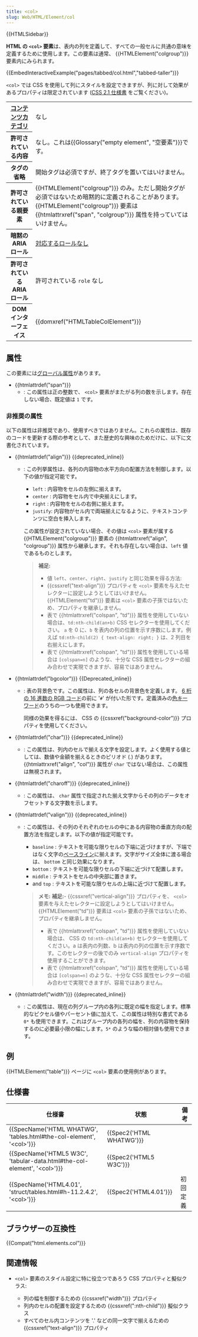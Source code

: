 ```yaml
---
title: <col>
slug: Web/HTML/Element/col
---
```


{{HTMLSidebar}}

**HTML の `<col>` 要素**は、表内の列を定義して、すべての一般セルに共通の意味を定義するために使用します。この要素は通常、 {{HTMLElement("colgroup")}} 要素内にみられます。

{{EmbedInteractiveExample("pages/tabbed/col.html","tabbed-taller")}}

`<col>` では CSS を使用して列にスタイルを設定できますが、列に対して効果があるプロパティは限定されています ([CSS 2.1 仕様書](https://www.w3.org/TR/CSS21/tables.html#columns) をご覧ください)。

<table class="properties">
  <tbody>
    <tr>
      <th scope="row">
        <a href="/ja/docs/Web/HTML/Content_categories">コンテンツカテゴリ</a>
      </th>
      <td>なし</td>
    </tr>
    <tr>
      <th scope="row">許可されている内容</th>
      <td>
        なし。これは{{Glossary("empty element", "空要素")}}です。
      </td>
    </tr>
    <tr>
      <th scope="row">タグの省略</th>
      <td>開始タグは必須ですが、終了タグを置いてはいけません。</td>
    </tr>
    <tr>
      <th scope="row">許可されている親要素</th>
      <td>
        {{HTMLElement("colgroup")}}
        のみ。ただし開始タグが必須ではないため暗黙的に定義されることがあります。
        {{HTMLElement("colgroup")}} 要素は
        {{htmlattrxref("span", "colgroup")}}
        属性を持っていてはいけません。
      </td>
    </tr>
    <tr>
      <th scope="row">暗黙の ARIA ロール</th>
      <td>
        <a href="https://www.w3.org/TR/html-aria/#dfn-no-corresponding-role"
          >対応するロールなし</a
        >
      </td>
    </tr>
    <tr>
      <th scope="row">許可されている ARIA ロール</th>
      <td>許可されている <code>role</code> なし</td>
    </tr>
    <tr>
      <th scope="row">DOM インターフェイス</th>
      <td>{{domxref("HTMLTableColElement")}}</td>
    </tr>
  </tbody>
</table>

## 属性

この要素には[グローバル属性](/ja/docs/Web/HTML/Global_attributes)があります。

- {{htmlattrdef("span")}}
  - : この属性は正の整数で、 `<col>` 要素がまたがる列の数を示します。存在しない場合、既定値は `1` です。

### 非推奨の属性

以下の属性は非推奨であり、使用すべきではありません。これらの属性は、既存のコードを更新する際の参考として、また歴史的な興味のためだけに、以下に文書化されています。

- {{htmlattrdef("align")}} {{deprecated_inline}}

  - : この列挙属性は、各列の内容物の水平方向の配置方法を制御します。以下の値が指定可能です。

    - `left` : 内容物をセルの左側に揃えます。
    - `center` : 内容物をセル内で中央揃えにします。
    - `right` : 内容物をセルの右側に揃えます。
    - `justify`: 内容物がセル内で両端揃えになるように、テキストコンテンツに空白を挿入します。

    この属性が設定されていない場合、その値は `<col>` 要素が属する {{HTMLElement("colgroup")}} 要素の {{htmlattrxref("align", "colgroup")}} 属性から継承します。それも存在しない場合は、`left` 値であるものとします。

    > **補足:**
    >
    > - 値 `left`、`center`、`right`、`justify` と同じ効果を得る方法:
    > - {{cssxref("text-align")}} プロパティを `<col>` 要素を与えたセレクターに設定しようとしてはいけません。 {{HTMLElement("td")}} 要素は `<col>` 要素の子孫ではないため、プロパティを継承しません。
    > - 表で {{htmlattrxref("colspan", "td")}} 属性を使用していない場合は、`td:nth-child(an+b)` CSS セレクターを使用してください。 `a` を 0 に、`b` を表内の列の位置を示す序数にします。例えば `td:nth-child(2) { text-align: right; }` は、2 列目を右揃えにします。
    > - 表で {{htmlattrxref("colspan", "td")}} 属性を使用している場合は `[colspan=n]` のような、十分な CSS 属性セレクターの組み合わせで実現できますが、容易ではありません。

- {{htmlattrdef("bgcolor")}} {{Deprecated_inline}}

  - : 表の背景色です。この属性は、列の各セルの背景色を定義します。 [6 桁の 16 進数の RGB コード](/ja/docs/Web/CSS/color_value#RGB_colors)の前に '`#`' が付いた形です。定義済みの[色キーワード](/ja/docs/Web/CSS/color_value#Color_keywords)のうちの一つも使用できます。

    同様の効果を得るには、 CSS の {{cssxref("background-color")}} プロパティを使用してください。

- {{htmlattrdef("char")}} {{deprecated_inline}}
  - : この属性は、列内のセルで揃える文字を設定します。よく使用する値としては、数値や金額を揃えるときのピリオド (.) があります。 {{htmlattrxref("align", "col")}} 属性が `char` ではない場合は、この属性は無視されます。
- {{htmlattrdef("charoff")}} {{deprecated_inline}}
  - : この属性は、 `char` 属性で指定された揃え文字からその列のデータをオフセットする文字数を示します。
- {{htmlattrdef("valign")}} {{deprecated_inline}}

  - : この属性は、その列のそれぞれのセルの中にある内容物の垂直方向の配置方法を指定します。以下の値が指定可能です。

    - `baseline` : テキストを可能な限りセルの下端に近づけますが、下端ではなく文字の[ベースライン](https://en.wikipedia.org/wiki/Baseline_%28typography%29)に揃えます。文字がサイズ全体に渡る場合は、 `bottom` と同じ効果になります。
    - `bottom` : テキストを可能な限りセルの下端に近づけて配置します。
    - `middle` : テキストをセルの中央部に置きます。
    - and `top` : テキストを可能な限りセルの上端に近づけて配置します。

    > **メモ:** **補足:**- {{cssxref("vertical-align")}} プロパティを、 `<col>` 要素を与えたセレクターに設定しようとしてはいけません。{{HTMLElement("td")}} 要素は `<col>` 要素の子孫ではないため、プロパティを継承しません。
    >
    > - 表で {{htmlattrxref("colspan", "td")}} 属性を使用していない場合は、 CSS の `td:nth-child(an+b)` セレクターを使用してください。a は表内の列数、b は表内の列の位置を示す序数です。このセレクターの後でのみ `vertical-align` プロパティを使用することができます。
    > - 表で {{htmlattrxref("colspan", "td")}} 属性を使用している場合は `[colspan=n]` のような、十分な CSS 属性セレクターの組み合わせで実現できますが、容易ではありません。

- {{htmlattrdef("width")}} {{deprecated_inline}}
  - : この属性は、現在の列グループ内の各列に既定の幅を指定します。標準的なピクセル値やパーセント値に加えて、この属性は特別な書式である `0*` も使用できます。これはグループ内の各列の幅を、列の内容物を保持するのに必要最小限の幅にします。`5*` のような幅の相対値も使用できます。

## 例

{{HTMLElement("table")}} ページに `<col>` 要素の使用例があります。

## 仕様書

| 仕様書                                                                                                   | 状態                             | 備考     |
| -------------------------------------------------------------------------------------------------------- | -------------------------------- | -------- |
| {{SpecName('HTML WHATWG', 'tables.html#the-col-element', '&lt;col&gt;')}}         | {{Spec2('HTML WHATWG')}} |          |
| {{SpecName('HTML5 W3C', 'tabular-data.html#the-col-element', '&lt;col&gt;')}} | {{Spec2('HTML5 W3C')}}     |          |
| {{SpecName('HTML4.01', 'struct/tables.html#h-11.2.4.2', '&lt;col&gt;')}}         | {{Spec2('HTML4.01')}}     | 初回定義 |

## ブラウザーの互換性

{{Compat("html.elements.col")}}

## 関連情報

- `<col>` 要素のスタイル設定に特に役立つであろう CSS プロパティと擬似クラス:

  - 列の幅を制御するための {{cssxref("width")}} プロパティ
  - 列内のセルの配置を設定するための {{cssxref(":nth-child")}} 擬似クラス
  - すべてのセル内コンテンツを '.' などの同一文字で揃えるための {{cssxref("text-align")}} プロパティ
